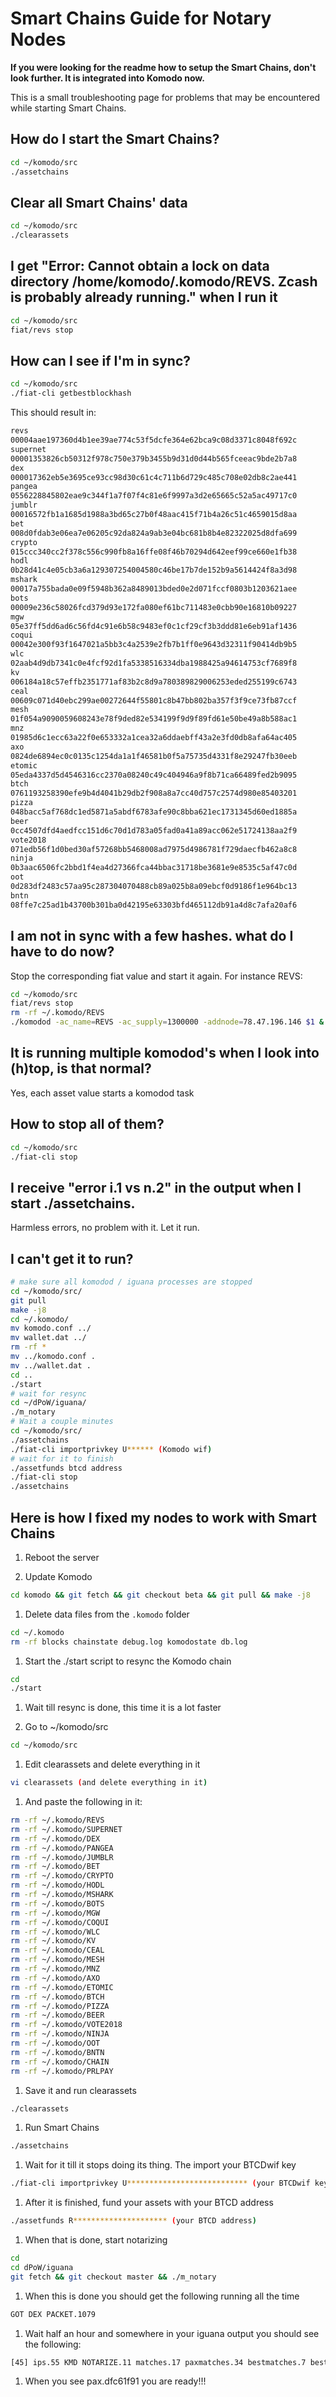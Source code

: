 # Smart Chains Guide for Notary Nodes

**If you were looking for the readme how to setup the Smart Chains, don't look further. It is integrated into Komodo now.**

This is a small troubleshooting page for problems that may be encountered while starting Smart Chains.

## How do I start the Smart Chains?

```bash
cd ~/komodo/src
./assetchains
```

## Clear all Smart Chains' data

```bash
cd ~/komodo/src
./clearassets
```

## I get "Error: Cannot obtain a lock on data directory /home/komodo/.komodo/REVS. Zcash is probably already running." when I run it

```bash
cd ~/komodo/src
fiat/revs stop
```

## How can I see if I'm in sync?

```bash
cd ~/komodo/src
./fiat-cli getbestblockhash
```

This should result in:

```bash
revs
00004aae197360d4b1ee39ae774c53f5dcfe364e62bca9c08d3371c8048f692c
supernet
00001353826cb50312f978c750e379b3455b9d31d0d44b565fceeac9bde2b7a8
dex
000017362eb5e3695ce93cc98d30c61c4c711b6d729c485c708e02db8c2ae441
pangea
0556228845802eae9c344f1a7f07f4c81e6f9997a3d2e65665c52a5ac49717c0
jumblr
00016572fb1a1685d1988a3bd65c27b0f48aac415f71b4a26c51c4659015d8aa
bet
008d0fdab3e06ea7e06205c92da824a9ab3e04bc681b8b4e82322025d8dfa699
crypto
015ccc340cc2f378c556c990fb8a16ffe08f46b70294d642eef99ce660e1fb38
hodl
0b28d41c4e05cb3a6a129307254004580c46be17b7de152b9a5614424f8a3d98
mshark
00017a755bada0e09f5948b362a8489013bded0e2d071fccf0803b1203621aee
bots
00009e236c58026fcd379d93e172fa080ef61bc711483e0cbb90e16810b09227
mgw
05e37ff5dd6ad6c56fd4c91e6b58c9483ef0c1cf29cf3b3ddd81e6eb91af1436
coqui
00042e300f93f1647021a5bb3c4a2539e2fb7b1ff0e9643d32311f90414db9b5
wlc
02aab4d9db7341c0e4fcf92d1fa5338516334dba1988425a94614753cf7689f8
kv
006184a18c57effb2351771af83b2c8d9a780389829006253eded255199c6743
ceal
00609c071d40ebc299ae00272644f55801c8b47bb802ba357f3f9ce73fb87ccf
mesh
01f054a9090059608243e78f9ded82e534199f9d9f89fd61e50be49a8b588ac1
mnz
01985d6c1ecc63a22f0e653332a1cea32a6ddaebff43a2e3fd0db8afa64ac405
axo
0824de6894ec0c0135c1254da1a1f46581b0f5a75735d4331f8e29247fb30eeb
etomic
05eda4337d5d4546316cc2370a08240c49c404946a9f8b71ca66489fed2b9095
btch
0761193258390efe9b4d4041b29db2f908a8a7cc40d757c2574d980e85403201
pizza
048bacc5af768dc1ed5871a5abdf6783afe90c8bba621ec1731345d60ed1885a
beer
0cc4507dfd4aedfcc151d6c70d1d783a05fad0a41a89acc062e51724138aa2f9
vote2018
071edb56f1d0bed30af57268bb5468008ad7975d4986781f729daecfb462a8c8
ninja
0b3aac6506fc2bbd1f4ea4d27366fca44bbac31718be3681e9e8535c5af47c0d
oot
0d283df2483c57aa95c287304070488cb89a025b8a09ebcf0d9186f1e964bc13
bntn
08ffe7c25ad1b43700b301ba0d42195e63303bfd465112db91a4d8c7afa20af6
```

## I am not in sync with a few hashes. what do I have to do now?

Stop the corresponding fiat value and start it again. For instance REVS:

```bash
cd ~/komodo/src
fiat/revs stop
rm -rf ~/.komodo/REVS
./komodod -ac_name=REVS -ac_supply=1300000 -addnode=78.47.196.146 $1 &
```

## It is running multiple komodod's when I look into (h)top, is that normal?

Yes, each asset value starts a komodod task

## How to stop all of them?

```bash
cd ~/komodo/src
./fiat-cli stop
```

## I receive "error i.1 vs n.2" in the output when I start ./assetchains.

Harmless errors, no problem with it. Let it run.

## I can't get it to run?

```bash
# make sure all komodod / iguana processes are stopped
cd ~/komodo/src/
git pull
make -j8
cd ~/.komodo/
mv komodo.conf ../
mv wallet.dat ../
rm -rf *
mv ../komodo.conf .
mv ../wallet.dat .
cd ..
./start
# wait for resync
cd ~/dPoW/iguana/
./m_notary
# Wait a couple minutes
cd ~/komodo/src/
./assetchains
./fiat-cli importprivkey U****** (Komodo wif)
# wait for it to finish
./assetfunds btcd address
./fiat-cli stop
./assetchains
```

## Here is how I fixed my nodes to work with Smart Chains

1. Reboot the server

1. Update Komodo

```bash
cd komodo && git fetch && git checkout beta && git pull && make -j8
```

1. Delete data files from the `.komodo` folder

```bash
cd ~/.komodo
rm -rf blocks chainstate debug.log komodostate db.log
```

1. Start the ./start script to resync the Komodo chain

```bash
cd
./start
```

1. Wait till resync is done, this time it is a lot faster

1. Go to ~/komodo/src

```bash
cd ~/komodo/src
```

1. Edit clearassets and delete everything in it

```bash
vi clearassets (and delete everything in it)
```

1. And paste the following in it:

```bash
rm -rf ~/.komodo/REVS
rm -rf ~/.komodo/SUPERNET
rm -rf ~/.komodo/DEX
rm -rf ~/.komodo/PANGEA
rm -rf ~/.komodo/JUMBLR
rm -rf ~/.komodo/BET
rm -rf ~/.komodo/CRYPTO
rm -rf ~/.komodo/HODL
rm -rf ~/.komodo/MSHARK
rm -rf ~/.komodo/BOTS
rm -rf ~/.komodo/MGW
rm -rf ~/.komodo/COQUI
rm -rf ~/.komodo/WLC
rm -rf ~/.komodo/KV
rm -rf ~/.komodo/CEAL
rm -rf ~/.komodo/MESH
rm -rf ~/.komodo/MNZ
rm -rf ~/.komodo/AXO
rm -rf ~/.komodo/ETOMIC
rm -rf ~/.komodo/BTCH
rm -rf ~/.komodo/PIZZA
rm -rf ~/.komodo/BEER
rm -rf ~/.komodo/VOTE2018
rm -rf ~/.komodo/NINJA
rm -rf ~/.komodo/OOT
rm -rf ~/.komodo/BNTN
rm -rf ~/.komodo/CHAIN
rm -rf ~/.komodo/PRLPAY
```

1. Save it and run clearassets

```bash
./clearassets
```

1. Run Smart Chains

```bash
./assetchains
```

1. Wait for it till it stops doing its thing. The import your BTCDwif key

```bash
./fiat-cli importprivkey U*************************** (your BTCDwif key)
```

1. After it is finished, fund your assets with your BTCD address

```bash
./assetfunds R********************* (your BTCD address)
```

1. When that is done, start notarizing

```bash
cd
cd dPoW/iguana
git fetch && git checkout master && ./m_notary
```

1. When this is done you should get the following running all the time

```bash
GOT DEX PACKET.1079
```

1. Wait half an hour and somewhere in your iguana output you should see the following:

```bash
[45] ips.55 KMD NOTARIZE.11 matches.17 paxmatches.34 bestmatches.7 bestk.13 1820251030003000 recv.fd37ffd5fb183f70 sigmasks.(0 0) senderind.9 state.0 (98349c0d 0 0) pax.dfc61f91
```

1. When you see pax.dfc61f91 you are ready!!!
